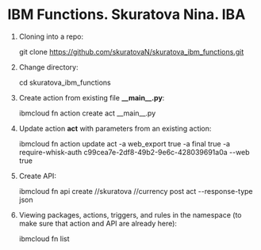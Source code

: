 # IBM Functions.    Skuratova Nina.     IBA

1. Cloning into a repo:

    git clone https://github.com/skuratovaN/skuratova_ibm_functions.git

2. Change directory:

    cd skuratova_ibm_functions
    
3. Create action from existing file __\_\_main\_\_.py__:

    ibmcloud fn action create act \_\_main__.py

4. Update action __act__ with parameters from an existing action:

    ibmcloud fn action update act -a web_export true -a final true -a require-whisk-auth c99cea7e-2df8-49b2-9e6c-428039691a0a --web true
     
5. Create API:

    ibmcloud fn api create //skuratova //currency post act --response-type json

6. Viewing packages, actions, triggers, and rules in the namespace (to make sure that action and API are already here):

    ibmcloud fn list
